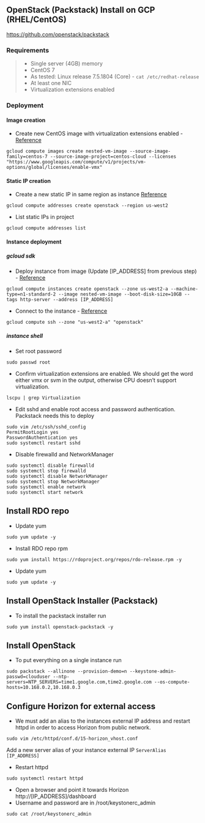 ## OpenStack (Packstack) Install on GCP (RHEL/CentOS)
https://github.com/openstack/packstack
### Requirements
> * Single server (4GB) memory
> * CentOS 7
>  * As tested: Linux release 7.5.1804 (Core) - `cat /etc/redhat-release`
> * At least one NIC
> * Virtualization extensions enabled

### Deployment
#### Image creation
* Create new CentOS image with virtualization extensions enabled - [Reference](https://cloud.google.com/compute/docs/instances/enable-nested-virtualization-vm-instances)
```
gcloud compute images create nested-vm-image --source-image-family=centos-7 --source-image-project=centos-cloud --licenses "https://www.googleapis.com/compute/v1/projects/vm-options/global/licenses/enable-vmx"
```

#### Static IP creation
* Create a new static IP in same region as instance [Reference](https://cloud.google.com/compute/docs/ip-addresses/reserve-static-external-ip-address)
```
gcloud compute addresses create openstack --region us-west2
```
* List static IPs in project
```
gcloud compute addresses list
```

#### Instance deployment
##### gcloud sdk
* Deploy instance from image (Update [IP_ADDRESS] from previous step) - [Reference](https://cloud.google.com/compute/docs/instances/create-start-instance)
```
gcloud compute instances create openstack --zone us-west2-a --machine-type=n1-standard-2 --image nested-vm-image --boot-disk-size=10GB --tags http-server --address [IP_ADDRESS]
```
* Connect to the instance - [Reference](https://cloud.google.com/compute/docs/instances/connecting-to-instance)
```
gcloud compute ssh --zone "us-west2-a" "openstack"
```

##### instance shell
* Set root password
```
sudo passwd root
```
* Confirm virtualization extensions are enabled. We should get the word either vmx or svm in the output, otherwise CPU doesn’t support virtualization.
```
lscpu | grep Virtualization
```
* Edit sshd and enable root access and password authentication. Packstack needs this to deploy
```
sudo vim /etc/ssh/sshd_config
PermitRootLogin yes
PasswordAuthentication yes
sudo systemctl restart sshd
```
* Disable firewalld and NetworkManager
```
sudo systemctl disable firewalld
sudo systemctl stop firewalld
sudo systemctl disable NetworkManager
sudo systemctl stop NetworkManager
sudo systemctl enable network
sudo systemctl start network
```

## Install RDO repo
* Update yum
```
sudo yum update -y
```
* Install RDO repo rpm
```
sudo yum install https://rdoproject.org/repos/rdo-release.rpm -y
```
* Update yum
```
sudo yum update -y
```

## Install OpenStack Installer (Packstack)
* To install the packstack installer run
```
sudo yum install openstack-packstack -y
```

## Install OpenStack
* To put everything on a single instance run
```
sudo packstack --allinone --provision-demo=n --keystone-admin-passwd=clouduser --ntp-servers=NTP_SERVERS=time1.google.com,time2.google.com --os-compute-hosts=10.168.0.2,10.168.0.3
```

## Configure Horizon for external access
* We must add an alias to the instances external IP address and restart httpd in order to access Horizon from public network.
```
sudo vim /etc/httpd/conf.d/15-horizon_vhost.conf
```
Add a new server alias of your instance external IP
`ServerAlias [IP_ADDRESS]`

* Restart httpd
```
sudo systemctl restart httpd
```
* Open a browser and point it towards Horizon http://[IP_ADDRESS]/dashboard
* Username and password are in /root/keystonerc_admin
```
sudo cat /root/keystonerc_admin
```

